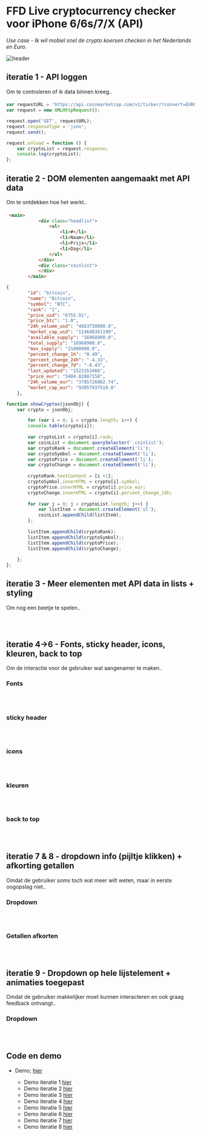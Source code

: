 # FFD Live cryptocurrency checker voor iPhone 6/6s/7/X (API)
*Use case - Ik wil mobiel snel de crypto koersen checken in het Nederlands en Euro.*

![header](https://danilomerea.github.io/frondesign/opdracht3/assets/a.jpg)

#### 

## iteratie 1  -  API loggen 
Om te controleren of ik data binnen kreeg..

#### 
``` js
var requestURL = 'https://api.coinmarketcap.com/v1/ticker/?convert=EUR&limit=20';
var request = new XMLHttpRequest(); 

request.open('GET', requestURL);
request.responseType = 'json';
request.send();

request.onload = function () {
    var cryptoList = request.response;
    console.log(cryptoList);
};
```

## iteratie 2  -  DOM elementen aangemaakt met API data
Om te ontdekken hoe het werkt..

#### 
``` html 
 <main>
            <div class="headlist">
                <ul>
                    <li>#</li>
                    <li>Naam</li>
                    <li>Prijs</li>
                    <li>Dag</li>
                </ul>
            </div>
            <div class="coinlist">
            </div>
        </main>
```

``` json 
{
        "id": "bitcoin", 
        "name": "Bitcoin", 
        "symbol": "BTC", 
        "rank": "1", 
        "price_usd": "6755.91", 
        "price_btc": "1.0", 
        "24h_volume_usd": "4663730000.0", 
        "market_cap_usd": "114640361199", 
        "available_supply": "16968900.0", 
        "total_supply": "16968900.0", 
        "max_supply": "21000000.0", 
        "percent_change_1h": "0.49", 
        "percent_change_24h": "-4.33", 
        "percent_change_7d": "-8.43", 
        "last_updated": "1523353466", 
        "price_eur": "5484.02887158", 
        "24h_volume_eur": "3785726862.74", 
        "market_cap_eur": "93057937519.0"
    }, 

```

``` javascript 
function showCryptos(jsonObj) {
    var crypto = jsonObj;

        for (var i = 0; i < crypto.length; i++) {
        console.table(crypto[i]);
          
        var cryptoList = crypto[i].rank;  
        var coinList = document.querySelector('.coinlist');
        var cryptoRank = document.createElement('li');
        var cryptoSymbol = document.createElement('li');
        var cryptoPrice = document.createElement('li');
        var cryptoChange = document.createElement('li');
 
        cryptoRank.textContent = [i +1];
        cryptoSymbol.innerHTML = crypto[i].symbol;
        cryptoPrice.innerHTML = crypto[i].price_eur;
        cryptoChange.innerHTML = crypto[i].percent_change_24h; 
        
        for (var j = 0; j < cryptoList.length; j++) {
            var listItem = document.createElement('ul');
            coinList.appendChild(listItem);
        };
          
        listItem.appendChild(cryptoRank);    
        listItem.appendChild(cryptoSymbol);;
        listItem.appendChild(cryptoPrice);
        listItem.appendChild(cryptoChange);
                 
    };
};
```

## iteratie 3  -  Meer elementen met API data in lists + styling
Om nog een beetje te spelen..

#### 
``` html 

```

``` css 

```

``` javascript 

```

## iteratie 4->6  -  Fonts, sticky header, icons, kleuren, back to top
Om de interactie voor de gebruiker wat aangenamer te maken..

### Fonts
#### 
``` html 

```

``` css 

```

``` javascript 

```
### sticky header
#### 
``` html 

```

``` css 

```

``` javascript 

```

### icons
#### 
``` html 

```

``` css 

```

``` javascript 

```

### kleuren
#### 
``` html 

```

``` css 

```

``` javascript 

```

### back to top
#### 
``` html 

```

``` css 

```

``` javascript 

```

## iteratie 7 & 8  -  dropdown info (pijltje klikken) + afkorting getallen
Omdat de gebruiker soms toch wat meer wilt weten, maar in eerste oogopslag niet..

### Dropdown
#### 
``` html 

```

``` css 

```

``` javascript 

```

### Getallen afkorten
#### 
``` html 

```

``` css 

```

``` javascript 

```

## iteratie 9  -  Dropdown op hele lijstelement + animaties toegepast
Omdat de gebruiker makkelijker moet kunnen interacteren en ook graag feedback ontvangt..

### Dropdown
#### 
``` html 

```

``` css 

```

``` javascript 

```


## Code en demo
+ Demo; [hier](https://danilomerea.github.io/frondesign/opdracht3/v9/)

  + Demo iteratie 1 [hier](https://danilomerea.github.io/frondesign/opdracht3/v1/)
  + Demo iteratie 2 [hier](https://danilomerea.github.io/frondesign/opdracht3/v2/)
  + Demo iteratie 3 [hier](https://danilomerea.github.io/frondesign/opdracht3/v3/)
  + Demo iteratie 4 [hier](https://danilomerea.github.io/frondesign/opdracht3/v4/)
  + Demo iteratie 5 [hier](https://danilomerea.github.io/frondesign/opdracht3/v5/)
  + Demo iteratie 6 [hier](https://danilomerea.github.io/frondesign/opdracht3/v6/)
  + Demo iteratie 7 [hier](https://danilomerea.github.io/frondesign/opdracht3/v7/)
  + Demo iteratie 8 [hier](https://danilomerea.github.io/frondesign/opdracht3/v8/)

